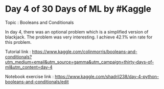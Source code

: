 # Day 4 of 30 Days of ML by #Kaggle

Topic : Booleans and Conditionals

In day 4, there was an optional problem which is a simplified version of blackjack. The problem was very interesting. I achieve 42.1% win rate for this problem.

Tutorial link : https://www.kaggle.com/colinmorris/booleans-and-conditionals?utm_medium=email&utm_source=gamma&utm_campaign=thirty-days-of-ml&utm_content=day-4

Notebook exercise link : https://www.kaggle.com/shadril238/day-4-python-booleans-and-conditionals/edit

